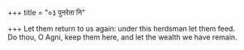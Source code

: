+++
title = "०३ पुनरेता नि"

+++
Let them return to us again: under this herdsman let them feed.  
     Do thou, O Agni, keep them here, and let the wealth we have remain.